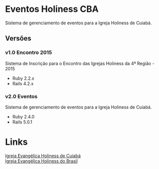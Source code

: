 # Eventos Holiness CBA

Sistema de gerenciamento de eventos para a Igreja Holiness de Cuiabá.

## Versões
### v1.0 Encontro 2015
Sistema de Inscri&ccedil;&atilde;o para o Encontro das Igrejas Holiness da 4&ordf; Regi&atilde;o - 2015  
* Ruby 2.2.x
* Rails 4.2.x
 

### v2.0 Eventos
Sistema de gerenciamento de eventos para a Igreja Holiness de Cuiabá.
* Ruby 2.4.0
* Rails 5.0.1


# Links
[Igreja Evang&eacute;lica Holiness de Cuiab&aacute;](http://www.holinesscba.com.br/)  
[Igreja Evang&eacute;lica Holiness do Brasil](http://www.holiness.org.br/)  
